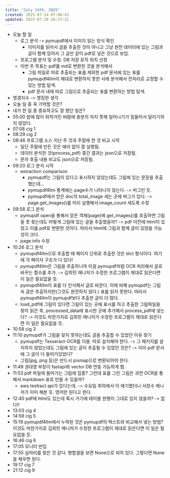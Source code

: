 ```yaml
---
title: "July 14th, 2025"
created: 2025-07-14 07:08:43
updated: 2025-07-20 20:37:21
---
```

  * 오늘 할 일
    * 로그 분석 -> pymupdf에서 이미지 읽는 방식  확인
      * 이미지를 읽어서 글을 추출한 것이 아니고 그냥 원천 데이터에 있는 그림과 글이 함께 있어서 그 글만 같이 pdf로 넣은 것으로 보임.
    * 프로그램 분석 및 수정. DB 저장 로직 위치 선정
    * 이번 주 목표는 pdf를 md로 변환한 것을 분석해서
      * 그림 파일로 따로 추출되는 표를 제외한 pdf 문서에 있는 표를 pymupdf4llm이 제대로 변환하지 못한 사례 분석해서 전처리로 교정할 수 있는 방법 탐색.
      * pdf 문서 내에 따로 그림으로 추출되는 표를 변환하는 방법 탐색.
  * 명경지수 -> 명징한 생각
  * 오늘 일 중 꼭 기억할 것은?
  * 내가 한 일 중 중요하고도 잘 했던 일은?
  * 05:00 밤에 많이 뒤척거린 바람에 충분히 자지 못해 일어나기가 힘들어서 달리기하지 않았다.
  * 07:08 cig 1
  * 08:29 cig 2
  * 08:46 프로그램 소스 지난 주 것과 주말에 한 것 비교 시작
    * 일단 주말에 만든 것은 에러 없이 잘 실행됨.
    * 데이터 분석한 것(process_pdf) 중간 결과는 json으로 저장됨.
    * 문자 추출 내용 비교도 json으로 저장됨.
  * 09:20 로그 분석 시작
    * extraction comparison
      * pymupdf는 그림이 있다고 표시하지 않았는데도 그림에 있는 문장을 추출했는데...
      * pymupdf4llm 통계에는 page수가 나타나지 않는다. -> 버그인 듯.
      * pymupdf에서 얻은 doc의 total_image 세는 곳에 버그가 있다. -> page.get_images()를 미리 실행해서 image_count 세도록 수정
  * 09:58 로그 분석
    * pymupdf open을 통해서 얻은 객체(page)에 get_images()를 호출하면 그림을 못 찾는데도 어떻게 그림에 있는 글을 추출했을까? -> pdf 이전에 html이 있었고 이를 pdf로 변환한 것이다. 따라서 html에 그림과 함께 글이 있었을 가능성이 크다.
    * page.info 수정
  * 10:26 로그 분석
    * pymupdf4llm으로 추출할 때 페이지 단위로 추출한 것은 dict 형식이다. 여기에 각 페이지 구조가 다 있다!
    * pymupdf4llm은 그림을 추출하니까 이걸 pymupdf처럼 OCR 처리해서 글로 바꾸는 함수를 추가. -> 김희민 매니저가 수정한 프로그램이 제대로 읽은다면 이 일은 필요없을 듯.
    * pymupdf4llm이 표를 다 인식해서 글로 바꾼다. 이에 비해 pymupdf는 그림 속 글은 추출하지만(그것도 완전하지 않다.) 표를 읽지 못한다. 따라서 pymupdf4llm이 pymupdf보다 추출한 글이 더 많다.
    * load_pdf에 그림이 있다면 그림이 있는 곳에 표시를 하고 추출한 그림파일을 찾아 읽은 후, processed_data에 표시한 곳에 추가해서 process_pdf에 넣는다? -> 이것도 마찬가지로 김희민 매니저가 수정한 프로그램이 제대로 읽은다면 이 일은 필요없을 듯.
  * 10:58 cig 3
  * 11:10 pymupdf가 그림을 찾지 못하는데도 글을 추출할 수 있었던 이유 찾기
    * pymupdf는 Tesseract-OCR를 이용. 따로 설치해야 한다. -> 그 패키지를 설치하지 않았는데도 그림에 있는 글이 추출될 수 있었던 것은? -> 이미 pdf 문서에 그 글이 다 들어가있었다?
    * 그림(jpg, png 등)은 반드시 pixmap으로 변환되어야 한다.
  * 11:49 권대영 부장이 fastapi와 vector DB 연동 가능하게 함.
  * 11:53 pdf 파일에 들어가는 그림에 집중? 그런데 표를 그린 그림은 과연 OCR을 통해서 markdown 표로 만들 수 있을까?
    * aws textract api가 있다는데. -> 수요일 회의에서 이 얘기했더니 서창수 매니저가 이미 해본 듯. 영어만 된다고 한다. 
  * 12:40 pdf에 html도 있는데 혹시 거기에 테이블 원형이 그대로 있지 않을까? -> 없다!!
  * 13:03 cig 4
  * 14:58 cig 5
  * 15:19 pymupdf4llm에서 누락된 것은 pymupdf의 텍스트와 비교해서 넣는 방법? 이것도 마찬가지로 김희민 매니저가 수정한 프로그램이 제대로 읽은다면 이 일은 필요없을 듯.
  * 16:46 cig 6
  * 17:05 모니터 반입
  * 17:55 실마리를 찾은 것 같다. 병합셀을 보면 None으로 되어 있다. 그렇다면 None을 채우면 된다.
  * 19:17 cig 7
  * 21:12 cig 9
